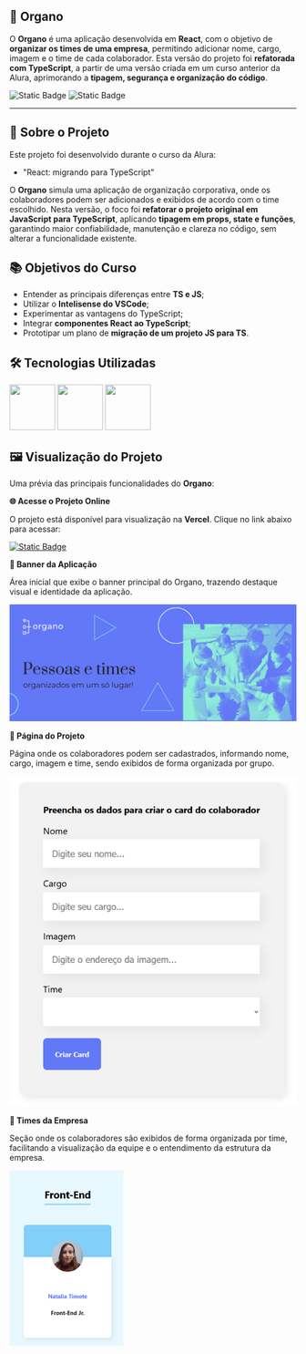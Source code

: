 ## 🏢 Organo

O **Organo** é uma aplicação desenvolvida em **React**, com o objetivo de **organizar os times de uma empresa**, permitindo adicionar nome, cargo, imagem e o time de cada colaborador. Esta versão do projeto foi **refatorada com TypeScript**, a partir de uma versão criada em um curso anterior da Alura, aprimorando a **tipagem, segurança e organização do código**.

![Static Badge](https://img.shields.io/badge/Conclu%C3%ADdo-label?style=for-the-badge&label=Status) ![Static Badge](https://img.shields.io/badge/Alura-label?style=for-the-badge&label=Curso&color=%23000080)

<hr>

## 🚀 Sobre o Projeto

Este projeto foi desenvolvido durante o curso da Alura:

* "React: migrando para TypeScript"
  
O **Organo** simula uma aplicação de organização corporativa, onde os colaboradores podem ser adicionados e exibidos de acordo com o time escolhido. Nesta versão, o foco foi **refatorar o projeto original em JavaScript para TypeScript**, aplicando **tipagem em props, state e funções**, garantindo maior confiabilidade, manutenção e clareza no código, sem alterar a funcionalidade existente.

## 📚 Objetivos do Curso

* Entender as principais diferenças entre **TS e JS**;
* Utilizar o **Intelisense do VSCode**;
* Experimentar as vantagens do TypeScript;
* Integrar **componentes React ao TypeScript**;
* Prototipar um plano de **migração de um projeto JS para TS**.

## 🛠️ Tecnologias Utilizadas

<img src="https://cdn.jsdelivr.net/gh/devicons/devicon@latest/icons/react/react-original-wordmark.svg" width="80" height="80"/> <img src="https://cdn.jsdelivr.net/gh/devicons/devicon@latest/icons/typescript/typescript-original.svg" width="80" height="80"/> <img src="https://cdn.jsdelivr.net/gh/devicons/devicon@latest/icons/css3/css3-original-wordmark.svg" width="80" height="80"/>

## 🖼️ Visualização do Projeto

Uma prévia das principais funcionalidades do **Organo**:

**🌐 Acesse o Projeto Online**

O projeto está disponível para visualização na **Vercel**. Clique no link abaixo para acessar:

<a href="https://organo-3-liard.vercel.app/" target="_blank">![Static Badge](https://img.shields.io/badge/Vercel-project?style=for-the-badge&color=A91079)</a>

**📌 Banner da Aplicação**

Área inicial que exibe o banner principal do Organo, trazendo destaque visual e identidade da aplicação.

<img src="./public/imagens/organo-home.png" alt="Banner do Organo" width="600"/>

**📨 Página do Projeto**

Página onde os colaboradores podem ser cadastrados, informando nome, cargo, imagem e time, sendo exibidos de forma organizada por grupo.

<img src="./public/imagens/organo-form.png" alt="Página do Organo" width="600"/>

**👥 Times da Empresa**

Seção onde os colaboradores são exibidos de forma organizada por time, facilitando a visualização da equipe e o entendimento da estrutura da empresa.

<img src="public/imagens/organo-item.png" alt="Times do Organo" width="200"/>
